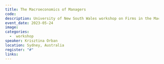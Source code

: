 ```yaml
---
title: The Macroeconomics of Managers
code:
description: University of New South Wales workshop on Firms in the Macroeconomy
event_date: 2023-05-24
image:
categories: 
  -  workshop
speaker: Krisztina Orban
location: Sydney, Australia
register: "#"
links:
---
```

